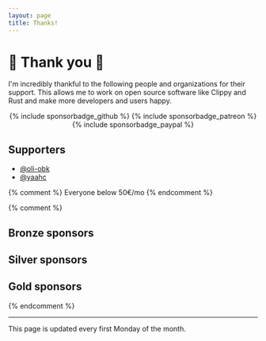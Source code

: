 ```yaml
---
layout: page
title: Thanks!
---
```


# :tada: Thank you :tada:

I'm incredibly thankful to the following people and organizations for their support. This allows me to work on open source software like Clippy and Rust and make more developers and users happy.

<div style="text-align:center">
{% include sponsorbadge_github %} {% include sponsorbadge_patreon %} {% include sponsorbadge_paypal %}
</div>

## Supporters

* [@oli-obk](https://github.com/oli-obk)
* [@yaahc](https://github.com/yaahc)

{% comment %}
Everyone below 50€/mo
{% endcomment %}

{% comment %}
## Bronze sponsors
## Silver sponsors
## Gold sponsors
{% endcomment %}

-----

This page is updated every first Monday of the month.
